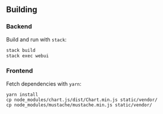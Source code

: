Building
--------

### Backend

Build and run with `stack`:

```bash
stack build
stack exec webui
```

### Frontend

Fetch dependencies with `yarn`:

```back
yarn install
cp node_modules/chart.js/dist/Chart.min.js static/vendor/
cp node_modules/mustache/mustache.min.js static/vendor/
```
